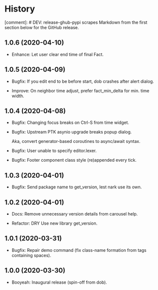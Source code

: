 # History

[comment]: # DEV: release-ghub-pypi scrapes Markdown from the first section below for the GitHub release.

## 1.0.6 (2020-04-10)

- Enhance: Let user clear end time of final Fact.

## 1.0.5 (2020-04-09)

- Bugfix: If you edit end to be before start, dob crashes after alert dialog.

- Improve: On neighbor time adjust, prefer fact_min_delta for min. time width.

## 1.0.4 (2020-04-08)

- Bugfix: Changing focus breaks on Ctrl-S from time widget.

- Bugfix: Upstream PTK asynio upgrade breaks popup dialog.

  Aka, convert generator-based coroutines to async/await syntax.

- Bugfix: User unable to specify editor.lexer.

- Bugfix: Footer component class style (re)appended every tick.

## 1.0.3 (2020-04-01)

- Bugfix: Send package name to get_version, lest nark use its own.

## 1.0.2 (2020-04-01)

- Docs: Remove unnecessary version details from carousel help.

- Refactor: DRY Use new library get_version.

## 1.0.1 (2020-03-31)

- Bugfix: Repair demo command (fix class-name formation from tags containing spaces).

## 1.0.0 (2020-03-30)

- Booyeah: Inaugural release (spin-off from dob).

